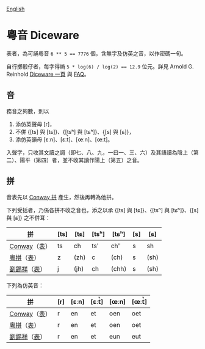 [English](README.md)

# 粵音 Diceware

表者，為可誦粵音 `6 ** 5 == 7776` 個，含無字及仿英之音，以作密碼一句。

自行擲骰仔者，每字得熵 `5 * log(6) / log(2) == 12.9` 位元。詳見 Arnold G. Reinhold [Diceware 一頁][d] 與 [FAQ][df]。

## 音

務音之夠數，則以

1. 添仿英聲母 [r]，
2. 不併 {[ts] 與 [tɕ]}、{[tsʰ] 與 [tɕʰ]}、{[s] 與 [ɕ]}，
3. 添仿英韻母 [ɛːn]、[ɛːt̚]、[œːn]、[œːt̚]。

入聲字，只收其文讀之調（即七、八、九，一曰一、三、六）及其語讀為陰上（第二）、陽平（第四）者，並不收其讀作陽上（第五）之音。

## 拼

音表先以 [Conway 拼][ccr] 產生，然後再轉為他拼。

下列受括者，乃係各拼不收之音也，添之以承 {[ts] 與 [tɕ]}、{[tsʰ] 與 [tɕʰ]}、{[s] 與 [ɕ]} 之不併耳：

| 拼 | [ts] | [tɕ] | [tsʰ] | [tɕʰ] | [s] | [ɕ] |
| --- | --- | --- | --- | --- | --- | --- |
| [Conway][ccr]（[表][lc]） | ts | ch | ts' | ch' | s | sh |
| [粵拼][jtp]（[表][lj]） | z | (zh) | c | (ch) | s | (sh) |
| [劉錫祥][sl]（[表][ls]） | j | (jh) | ch | (chh) | s | (sh) |

下列為仿英音：

| 拼 | [r] | [ɛːn] | [ɛːt̚] | [œːn] | [œːt̚]
| --- | --- | --- | --- | --- | --- |
| [Conway][ccr]（[表][lc]） | r | en | et | oen | oet |
| [粵拼][jtp]（[表][lj]） | r | en | et | oen | oet |
| [劉錫祥][sl]（[表][ls]） | r | en | et | eun | eut |

[ccr]: https://yawnoc.github.io/cantonese/conway-romanisation
[d]: http://world.std.com/~reinhold/diceware.html
[df]: http://world.std.com/%7Ereinhold/dicewarefaq.html
[jtp]: https://www.lshk.org/jyutping
[sl]: http://sidneylau.com/
[lc]: cantonese-diceware-conway.txt
[lj]: cantonese-diceware-jyutping.txt
[ls]: cantonese-diceware-sidney_lau.txt
